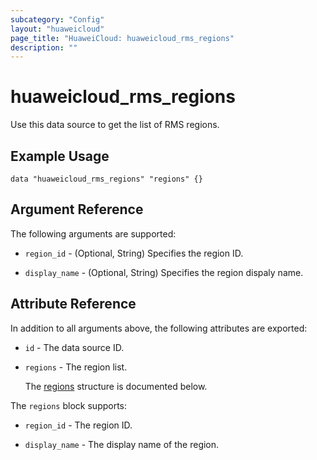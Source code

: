 ```yaml
---
subcategory: "Config"
layout: "huaweicloud"
page_title: "HuaweiCloud: huaweicloud_rms_regions"
description: ""
---
```


# huaweicloud_rms_regions

Use this data source to get the list of RMS regions.

## Example Usage

```hcl
data "huaweicloud_rms_regions" "regions" {}
```

## Argument Reference

The following arguments are supported:

* `region_id` - (Optional, String) Specifies the region ID.

* `display_name` - (Optional, String) Specifies the region dispaly name.

## Attribute Reference

In addition to all arguments above, the following attributes are exported:

* `id` - The data source ID.

* `regions` - The region list.

  The [regions](#regions_struct) structure is documented below.

<a name="regions_struct"></a>
The `regions` block supports:

* `region_id` - The region ID.

* `display_name` - The display name of the region.
